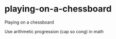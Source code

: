# playing-on-a-chessboard
Playing on a chessboard

Use arithmetic progression (cap so cong) in math
